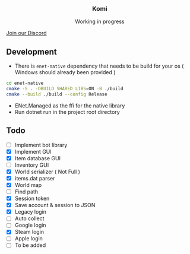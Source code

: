 <br/>
<div align="center">
<h3 align="center">Komi</h3>
<p align="center">
Working in progress
</p>
</div>

[Join our Discord](https://discord.gg/AhUnkUyCDe)

## Development

- There is `enet-native` dependency that needs to be build for your os ( Windows should already been provided )
```bash
cd enet-native
cmake -S . -DBUILD_SHARED_LIBS=ON -B ./build
cmake --build ./build --config Release
```
- ENet.Managed as the ffi for the native library
- Run dotnet run in the project root directory

## Todo
- [ ] Implement bot library
- [x] Implement GUI
- [x] Item database GUI
- [ ] Inventory GUI
- [x] World serializer ( Not Full )
- [x] items.dat parser
- [x] World map
- [ ] Find path
- [x] Session token
- [x] Save account & session to JSON
- [x] Legacy login
- [ ] Auto collect
- [ ] Google login
- [x] Steam login
- [ ] Apple login
- [ ] To be added
